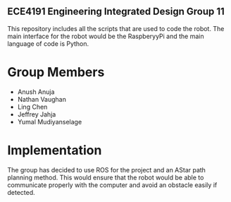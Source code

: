 ## ECE4191 Engineering Integrated Design Group 11
This repository includes all the scripts that are used to code the robot. The main interface for the robot would be the RaspberyyPi and the main language of code is Python.
# Group Members
* Anush Anuja
* Nathan Vaughan
* Ling Chen 
* Jeffrey Jahja
* Yumal Mudiyanselage

# Implementation
The group has decided to use ROS for the project and an AStar path planning method. This would ensure that the robot would be able to communicate properly with the computer and avoid an obstacle easily if detected.